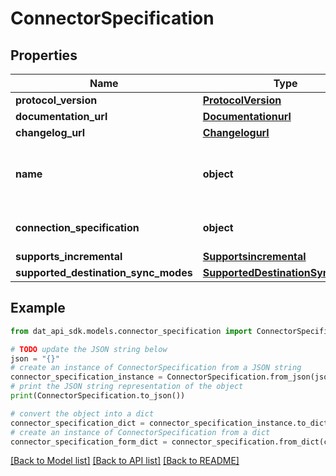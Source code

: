 # ConnectorSpecification


## Properties

Name | Type | Description | Notes
------------ | ------------- | ------------- | -------------
**protocol_version** | [**ProtocolVersion**](ProtocolVersion.md) |  | [optional] 
**documentation_url** | [**Documentationurl**](Documentationurl.md) |  | [optional] 
**changelog_url** | [**Changelogurl**](Changelogurl.md) |  | [optional] 
**name** | **object** | The name of the specific connector to which this ConnectorSpecification belongs. | 
**connection_specification** | **object** | ConnectorDefinition specific blob. Must be a valid JSON string. | 
**supports_incremental** | [**Supportsincremental**](Supportsincremental.md) |  | [optional] 
**supported_destination_sync_modes** | [**SupportedDestinationSyncModes**](SupportedDestinationSyncModes.md) |  | [optional] 

## Example

```python
from dat_api_sdk.models.connector_specification import ConnectorSpecification

# TODO update the JSON string below
json = "{}"
# create an instance of ConnectorSpecification from a JSON string
connector_specification_instance = ConnectorSpecification.from_json(json)
# print the JSON string representation of the object
print(ConnectorSpecification.to_json())

# convert the object into a dict
connector_specification_dict = connector_specification_instance.to_dict()
# create an instance of ConnectorSpecification from a dict
connector_specification_form_dict = connector_specification.from_dict(connector_specification_dict)
```
[[Back to Model list]](../README.md#documentation-for-models) [[Back to API list]](../README.md#documentation-for-api-endpoints) [[Back to README]](../README.md)


